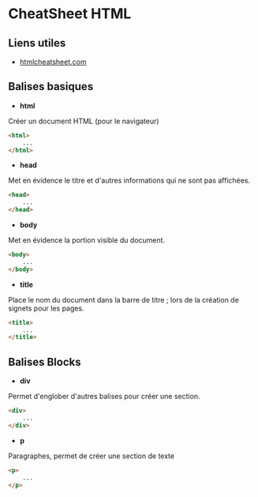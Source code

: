 # CheatSheet HTML

## Liens utiles

- [htmlcheatsheet.com](https://htmlcheatsheet.com/)

## Balises basiques

- **html**

Créer un document HTML (pour le navigateur)

```html
<html>
    ...
</html>
```

- **head**

Met en évidence le titre et d'autres informations qui ne sont pas affichées.

```html
<head>
    ...
</head>
```

- **body**

Met en évidence la portion visible du document.

```html
<body>
    ...
</body>
```

- **title**

Place le nom du document dans la barre de titre ; lors de la création de signets pour les pages.

```html
<title>
    ...
</title>
```



## Balises Blocks

- **div**

Permet d'englober d'autres balises pour créer une section.

```html
<div>
    ...
</div>
```

- **p**

Paragraphes, permet de créer une section de texte

```html
<p>
    ...
</p>
```